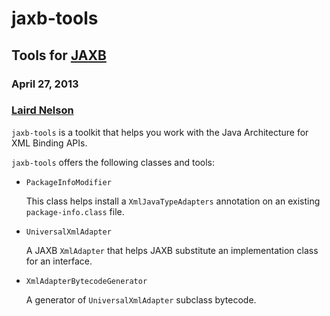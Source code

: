 <!-- -*- markdown -*- -->
# jaxb-tools

## Tools for [JAXB][1]

### April 27, 2013

### [Laird Nelson][2]

`jaxb-tools` is a toolkit that helps you work with the Java
Architecture for XML Binding APIs.

`jaxb-tools` offers the following classes and tools:

 * `PackageInfoModifier`

   This class helps install a `XmlJavaTypeAdapters` annotation on an
   existing `package-info.class` file.
 
 * `UniversalXmlAdapter`
 
   A JAXB `XmlAdapter` that helps JAXB substitute an implementation
   class for an interface.
 
 * `XmlAdapterBytecodeGenerator`
 
   A generator of `UniversalXmlAdapter` subclass bytecode.

[1]: http://about.me/lairdnelson
[2]: http://jaxb.java.net/
